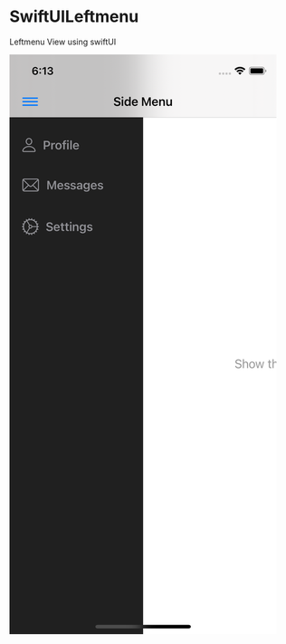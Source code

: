 # SwiftUILeftmenu

Leftmenu View using swiftUI 

![Alt text](https://raw.githubusercontent.com/mitsBhadeshiya/SwiftUILeftmenu/main/Screenshot/Screenshot.png "Leftmenu design swiftUI")
